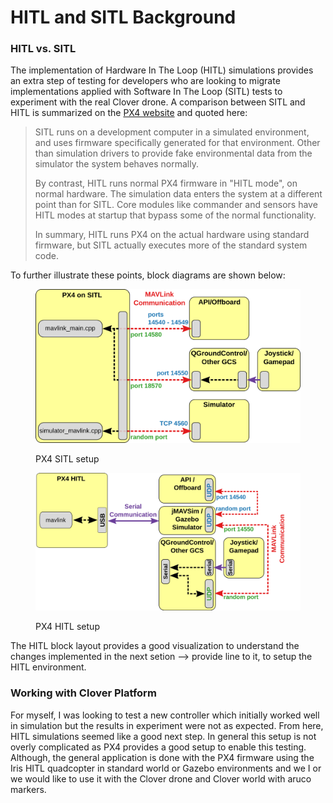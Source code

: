 # HITL and SITL Background

### HITL vs. SITL

The implementation of Hardware In The Loop (HITL) simulations provides an extra step of testing for developers who are looking to migrate implementations applied with Software In The Loop (SITL) tests to experiment with the real Clover drone. A comparison between SITL and HITL is summarized on the [PX4 website](https://docs.px4.io/v1.12/en/simulation/hitl.html#hitl-vs-sitl) and quoted here:

> SITL runs on a development computer in a simulated environment, and uses firmware specifically generated for that environment. Other than simulation drivers to provide fake environmental data from the simulator the system behaves normally.
>
> By contrast, HITL runs normal PX4 firmware in "HITL mode", on normal hardware. The simulation data enters the system at a different point than for SITL. Core modules like commander and sensors have HITL modes at startup that bypass some of the normal functionality.
>
> In summary, HITL runs PX4 on the actual hardware using standard firmware, but SITL actually executes more of the standard system code.

To further illustrate these points, block diagrams are shown below:

<div>

<figure><img src="../.gitbook/assets/px4_sitl.svg" alt=""><figcaption><p>PX4 SITL setup</p></figcaption></figure>

 

<figure><img src="../.gitbook/assets/px4_hitl.png" alt=""><figcaption><p>PX4 HITL setup</p></figcaption></figure>

</div>

The HITL block layout provides a good visualization to understand the changes implemented in the next setion --> provide line to it, to setup the HITL environment.

### Working with Clover Platform

For myself, I was looking to test a new controller which initially worked well in simulation but the results in experiment were not as expected. From here, HITL simulations seemed like a good next step. In general this setup is not overly complicated as PX4 provides a good setup to enable this testing. Although, the general application is done with the PX4 firmware using the Iris HITL quadcopter in standard world or Gazebo environments and we I or we would like to use it with the Clover drone and Clover world with aruco markers.&#x20;
